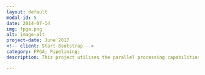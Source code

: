 ```yaml
---
layout: default
modal-id: 5
date: 2014-07-14
img: fpga.png
alt: image-alt
project-date: June 2017
<!-- client: Start Bootstrap -->
category: FPGA; Pipelining;
description: This project utilises the parallel processing capabilities of the Zybo Zynq-7000 <strong>FPGA</strong> to perform phrase detection from an input video feed at 120 Frames Per Second (FPS). The use of Vivdao High Level Synthesis(HLS) meant that algorithms can be expressed in a more familiar language - C. Despite that, algorithms must be expressed in a non-traditional way to allow for efficient hardware synthesis in the FPGA. This required an understanding of how C constructs are mapped to physical hardware.</br></br> The use of a <strong>double buffering</strong> technique enabled the system to perform <strong>non-sequential data manipulation</strong> which is not immediately possible in a pipelined architecture. This allowed for a high throughput and hence a frame rate of 120 FPS.</br></br>This was a particularly interesting project as it forces one to rethink algorithm design in order to exploit the parallelism which an FPGA offers. This project was awarded <strong>Best First Year Project</strong>. 

---
```

